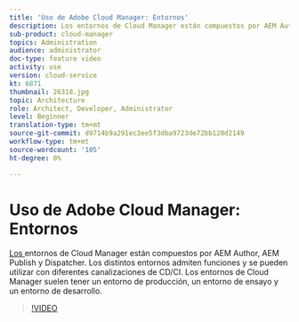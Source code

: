 ```yaml
---
title: 'Uso de Adobe Cloud Manager: Entornos'
description: Los entornos de Cloud Manager están compuestos por AEM Author, AEM Publish y Dispatcher. Los distintos entornos admiten funciones y se pueden utilizar con diferentes canalizaciones de CD/CI. Los entornos de Cloud Manager suelen tener un entorno de producción, un entorno de ensayo y un entorno de desarrollo.
sub-product: cloud-manager
topics: Administration
audience: administrator
doc-type: feature video
activity: use
version: cloud-service
kt: 6871
thumbnail: 26318.jpg
topic: Architecture
role: Architect, Developer, Administrator
level: Beginner
translation-type: tm+mt
source-git-commit: d9714b9a291ec3ee5f3dba9723de72bb120d2149
workflow-type: tm+mt
source-wordcount: '105'
ht-degree: 0%

---
```



# Uso de Adobe Cloud Manager: Entornos

[Los ](https://experienceleague.adobe.com/docs/experience-manager-cloud-manager/using/how-to-use/manage-your-environment.html) entornos de Cloud Manager están compuestos por AEM Author, AEM Publish y Dispatcher. Los distintos entornos admiten funciones y se pueden utilizar con diferentes canalizaciones de CD/CI. Los entornos de Cloud Manager suelen tener un entorno de producción, un entorno de ensayo y un entorno de desarrollo.

>[!VIDEO](https://video.tv.adobe.com/v/26318/?quality=12&learn=on&hidetitle=true)
